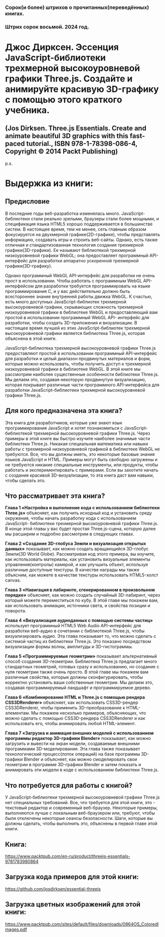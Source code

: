 ### Сорок(и более) штрихов о прочитанных(переведённых) книгах. 
### Штрих сорок восьмой. 2024 год.


# Джос Дирксен. Эссенция JavaScript-библиотеки трехмерной высокоуровневой графики Three.js. Создайте и анимируйте красивую 3D-графику с помощью этого краткого учебника.

##  (Jos Dirksen. Three.js Essentials. Create and animate beautiful 3D graphics with this fast-paced tutorial., ISBN 978-1-78398-086-4, Copyright © 2014 Packt Publishing)

 
p.s.

# Выдержка из книги:


## Предисловие

В последние годы веб-разработка изменялась много. JavaScript- библиотеки стали реально зрелыми, браузеры стали более мощными, и спецификация языка HTML5 хорошо поддерживается в большинстве систем. В настоящее время, тем не менее, сеть главным образом фокусируется на двухмерной графике(2D-графике), чтобы представлять информацию, создавать игры и строить веб-сайты. Однако, есть также отличная и стандартизованная технология создания трехмерной графики(3D-графики). Ее называют библиотекой трехмерной низкоуровневой графики WebGL; она предоставляет программный API-интерфейс для разработки аппаратно ускоренной трехмерной графики(3D-графику).

Однако программный WebGL API-интерфейс для разработки не очень прост в использовании. Чтобы работать с программным WebGL API-интерфейсом для разработки требуется программировать на языке программирования C, и у вас действительно должно быть всестороннее знание внутренней работы движка WebGL. К счастью, есть много доступных JavaScript-библиотек трехмерной высокоуровневой графики, скрывающих сложность трехмерной низкоуровневой графики в библиотеке WebGL и предоставляющий вам простой в использовании программный WebGL API- интерфейс для разработки, чтобы создать 3D-приложения и визуализации. В настоящее время лучшей из этих JavaScript-библиотек трехмерной высокоуровневой графики является библиотека Three.js, которая объяснена в этой книге.

JavaScript-библиотека трехмерной высокоуровневой графики Three.js предоставляют простой в использовании программный API-интерфейс для разработки и целый диапазон продвинутых материалов и форм, которые можно использовать, чтобы получить доступ к трехмерной низкоуровневой графики в библиотеке WebGL. В этой книге мы рассмотрим наиболее существенные особенности библиотеки Three.js. Мы делаем это, создавая некоторую продвинутую визуализацию, которая покрывает различные части программного API-интерфейса для разработки JavaScript-библиотеки трехмерной высокоуровневой графики Three.js.

## Для кого предназначена эта книга?

Эта книга для разработчиков, которые уже знают язык программирования JavaScript и хотят познакомиться с JavaScript- библиотекой трехмерной высокоуровневой графики Three.js. Через примеры в этой книге вы быстро изучите наиболее значимые части библиотеки Three.js. Никакая специальная математика или навыки работы с трехмерной низкоуровневой графикой в библиотеке WebGL не требуются. Все, что вы должны иметь, это некоторые базовые знания языков JavaScript и HTML. Примеры могут быть свободно загружены и не требуются никакие специальные инструменты, или продукты, чтобы работать и экспериментировать с примерами. Если вы захотите начать с создания красивой 3D-визуализации, то эта книга даст вам навыки, чтобы сделать это.

  
 
## Что рассматривает эта книга?

**Глава 1 «Настройка и выполнение кода с использованием библиотеки Three.js»** объясняет, как получить исходный код и установить среду окружения, чтобы начать разработку кода с использованием JavaScript- библиотеки трехмерной высокоуровневой графики Three.js. В конце этой главы у вас будет простая Three.js-сцена, которую далее мы расширим и подробно рассмотрим в следующих главах.

**Глава 2 «Создание 3D-глобуса Земли и визуализация открытых данных»** показывает, как можно создать вращающийся 3D-глобус Земли(3D World Globe). Рассматривая код этого примера, вы изучите, как использовать материалы, как установить визуальные элементы управления(контролы) камерой, и как улучшить объект, используя различные доступные текстуры. В качестве награды мы также объясним, как можете в качестве текстуры использовать HTML5-холст canvas.

**Глава 3 «Навигация в лабиринте, сгенерированном в произвольном порядке»** объясняет, как можно создать случайный 3D-лабиринт, через который можете переместиться по кубу. В этой главе мы покажем вам, как использовать анимации, источники света, и свойства позиции и поворота.

**Глава 4 «Визуализация аудиоданных с помощью системы частиц»** использует программный HTML5 Web Audio API-интерфейс для разработки веб-аудио в сочетании с библиотекой Three.js, чтобы визуализировать аудио. Эта глава показывает то, что можно сделать с системой частиц из библиотеки Three.js. Это показано посредством визуализации формы волны, амплитуды и 3D-гистограммы.

**Глава 5 «Программируемые геометрии»** показывает альтернативный способ создания 3D-геометрии. Библиотека Three.js предлагает много стандартных геометрий, готовых сразу к использованию, но создание с нуля геометрии также очень просто. В этой главе мы покажем вам различные свойства, которые должны сконфигурировать, чтобы корректно установить ваши собственные геометрии. Мы делаем это, создавая программируемый ландшафт и программируемое дерево.

**Глава 6 «Комбинирование HTML и Three.js с помощью рендера CSS3DRenderer»** объясняет, как использовать CSS3D-рендер CSS3DRenderer, чтобы применить 3D-преобразование к HTML-элементам. Мы покажем несколько примеров, объясняющих, что можно сделать с помощью CSS3D-рендера CSS3DRenderer и как использовать его, чтобы анимировать любой HTML-элемент.

**Глава 7 «Загрузка и анимация внешних моделей с использованием программы редактор 3D-графики Blender»** показывает, как можно загрузить и вывести на экран модели, создаваемые внешними программами 3D-моделирования. Эта глава также показывает технологический процесс(поток операций) на базе программы 3D-графики Blender и объясняет, как можно смоделировать свои геометрии в программе 3D-графики Blender и затем показать и анимировать эти модели в коде с использованием библиотеки Three.js.

 
## Что потребуется для работы с книгой?

У JavaScript-библиотеки трехмерной высокоуровневой графики Three.js нет специальных требований. Все, что требуется для этой книги, это - текстовый редактор и современный веб-браузер. Некоторые примеры, выполняются лучше с локальным веб-браузером или, требуют, чтобы были отключены некоторые сеансы безопасности. Шаги, которые вы должны сделать, чтобы выполнить это, объяснены в первой главе этой книги.

## Книга:
https://www.packtpub.com/en-ru/product/threejs-essentials-9781783980864

## Загрузка кода примеров для этой книги:
https://github.com/josdirksen/essential-threejs

## Загрузка цветных изображений для этой книги:
https://www.packtpub.com/sites/default/files/downloads/0864OS_ColoredImages.pdf



